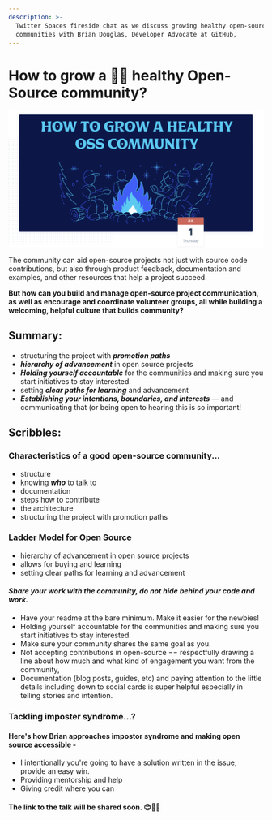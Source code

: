 ```yaml
---
description: >-
  Twitter Spaces fireside chat as we discuss growing healthy open-source
  communities with Brian Douglas, Developer Advocate at GitHub,
---
```


# How to grow a 💪🏻 healthy Open-Source community?

![](../.gitbook/assets/screenshot-2021-07-01-at-3.00.48-am.png)

The community can aid open-source projects not just with source code contributions, but also through product feedback, documentation and examples, and other resources that help a project succeed.   
  
**But how can you build and manage open-source project communication, as well as encourage and coordinate volunteer groups, all while building a welcoming, helpful culture that builds community?**

## Summary:

* structuring the project with _**promotion paths**_
* _**hierarchy of advancement**_ in open source projects
* _**Holding yourself accountable**_ for the communities and making sure you start initiatives to stay interested. 
* setting _**clear paths for learning**_ and advancement
* _**Establishing your intentions, boundaries, and interests**_ — and communicating that \(or being open to hearing this is so important!  

## Scribbles:

###  **Characteristics of a good open-source community...**

* structure
* knowing _**who**_ to talk to
* documentation
* steps how to contribute
* the architecture
* structuring the project with promotion paths

### Ladder Model for Open Source

* hierarchy of advancement in open source projects
* allows for buying and learning 
* setting clear paths for learning and advancement

#### _Share your work with the community, do not hide behind your code and work._

* Have your readme at the bare minimum. Make it easier for the newbies! 
* Holding yourself accountable for the communities and making sure you start initiatives to stay interested. 
* Make sure your community shares the same goal as you. 
* Not accepting contributions in open-source == respectfully drawing a line about how much and what kind of engagement you want from the community, 
* Documentation \(blog posts, guides, etc\) and paying attention to the little details including down to social cards is super helpful especially in telling stories and intention.

###  Tackling imposter syndrome...?

#### Here's how Brian approaches impostor syndrome and making open source accessible - 

* I intentionally you're going to have a solution written in the issue, provide an easy win.
* Providing mentorship and help
* Giving credit where you can

####   The link to the talk will be shared soon. 😊👋🏼 







